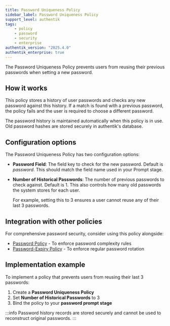 ```yaml
---
title: Password Uniqueness Policy
sidebar_label: Password Uniqueness Policy
support_level: authentik
tags:
    - policy
    - password
    - security
    - enterprise
authentik_version: "2025.4.0"
authentik_enterprise: true
---
```


The Password Uniqueness Policy prevents users from reusing their previous passwords when setting a new password.

## How it works

This policy stores a history of user passwords and checks any new password against this history. If a match is found with a previous password, the policy fails and the user is required to choose a different password.

The password history is maintained automatically when this policy is in use. Old password hashes are stored securely in authentik's database.

## Configuration options

The Password Uniqueness Policy has two configuration options:

- **Password Field**: The field key to check for the new password. Default is _password_. This should match the field name used in your Prompt stage.

- **Number of Historical Passwords**: The number of previous passwords to check against. Default is 1. This also controls how many old passwords the system stores for each user.

    For example, setting this to 3 ensures a user cannot reuse any of their last 3 passwords.

## Integration with other policies

For comprehensive password security, consider using this policy alongside:

- [Password Policy](./index.md#password-policy) - To enforce password complexity rules
- [Password-Expiry Policy](./index.md#password-expiry-policy) - To enforce regular password rotation

## Implementation example

To implement a policy that prevents users from reusing their last 3 passwords:

1. Create a **Password Uniqueness Policy**
2. Set **Number of Historical Passwords** to 3
3. Bind the policy to your **password prompt stage**

:::info
Password history records are stored securely and cannot be used to reconstruct original passwords.
:::
